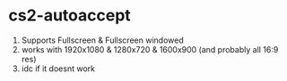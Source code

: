 # cs2-autoaccept
1. Supports Fullscreen & Fullscreen windowed
2. works with 1920x1080 & 1280x720 & 1600x900 (and probably all 16:9 res)
3. idc if it doesnt work
